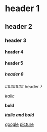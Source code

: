 # header 1
## header 2
### header 3
#### header 4
#### header 5
##### header 6
####### header 7

*italic*

**bold**

***italic and bold***

[google](www.youtube.com)
[picture](https://encrypted-tbn0.gstatic.com/images?q=tbn:ANd9GcTvlCADTl1AhnPj8VNMBA1S1DbvIAHeETk2Ww&usqp=CAU)
